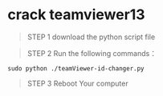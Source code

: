 # crack teamviewer13
> STEP 1 download the python script file

> STEP 2 Run the following commands：

	sudo python ./teamViewer-id-changer.py

> STEP 3 Reboot Your computer
